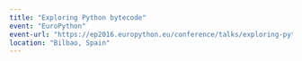 ```yaml
---
title: "Exploring Python bytecode"
event: "EuroPython"
event-url: "https://ep2016.europython.eu/conference/talks/exploring-python-bytecode"
location: "Bilbao, Spain"
---
```

